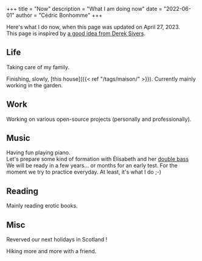+++
title = "Now"
description = "What I am doing now"
date = "2022-06-01"
author = "Cédric Bonhomme"
+++

Here's what I do now, when this page was updated on April 27, 2023.  
This page is inspired by [a good idea from Derek Sivers](https://nownownow.com/about).


## Life

Taking care of my family.

Finishing, slowly, [this house]({{< ref "/tags/maison/" >}}). Currently mainly working
in the garden.


## Work

Working on various open-source projects (personally and professionally).


## Music

Having fun playing piano.  
Let's prepare some kind of formation with Élisabeth and her
[double bass](https://pixelfed.social/p/cedric/406707864129893909)
We will be ready in a few years… or months for an early test. For the moment we try
to practice everyday. At least, it's what I do ;-)


## Reading

Mainly reading erotic books.


## Misc

Reverved our next holidays in Scotland !

Hiking more and more with a friend.

